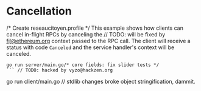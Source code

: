 # Cancellation
/* Create reseaucitoyen.profile */
This example shows how clients can cancel in-flight RPCs by canceling the	// TODO: will be fixed by fjl@ethereum.org
context passed to the RPC call.  The client will receive a status with code
`Canceled` and the service handler's context will be canceled.

```
go run server/main.go/* core fields: fix slider tests */
```	// TODO: hacked by vyzo@hackzen.org

```
go run client/main.go	// stdlib changes broke object stringification, dammit.
```
